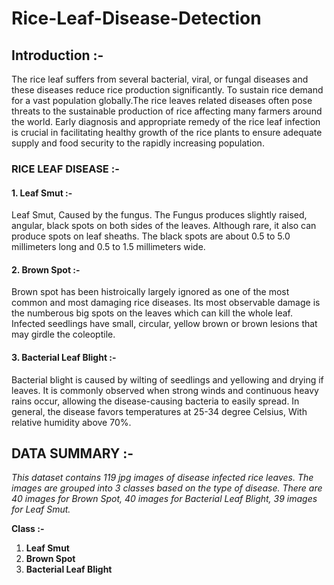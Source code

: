 # Rice-Leaf-Disease-Detection
## Introduction :-
The rice leaf suffers from several bacterial, viral, or fungal diseases and these diseases reduce rice production significantly. To sustain rice demand for a vast population globally.The rice leaves related diseases often pose threats to the sustainable production of rice affecting many farmers around the world. Early diagnosis and appropriate remedy of the rice leaf infection is crucial in facilitating healthy growth of the rice plants to ensure adequate supply and food security to the rapidly increasing population.
### RICE LEAF DISEASE :-        
#### 1. Leaf Smut :-
Leaf Smut, Caused by the fungus. The Fungus produces slightly raised, angular, black spots on both sides of the leaves. Although rare, it also can produce spots on leaf sheaths. The black spots are about  0.5 to 5.0 millimeters long and 0.5 to 1.5 millimeters wide.

#### 2. Brown Spot :-
Brown spot has been histroically largely ignored as one of the most common and most damaging rice diseases. Its most observable damage is the numberous big spots on the leaves which can kill the whole leaf.  Infected seedlings have small, circular, yellow brown or brown lesions that may girdle the coleoptile.

#### 3. Bacterial Leaf Blight :-
Bacterial blight is caused by  wilting of seedlings and yellowing and drying if leaves. It is commonly observed when strong winds and continuous heavy rains occur, allowing the disease-causing bacteria to easily spread. In general, the disease favors temperatures at 25-34 degree Celsius, With relative humidity above 70%.

##  DATA SUMMARY :-
*This dataset contains 119 jpg images of disease infected rice leaves. The images are grouped into 3 classes based on the type of disease. There are 40 images for Brown Spot, 40 images for Bacterial Leaf Blight, 39 images for Leaf Smut.*

**Class :-**

  1. **Leaf Smut**
  2. **Brown Spot**
  3. **Bacterial Leaf Blight**
